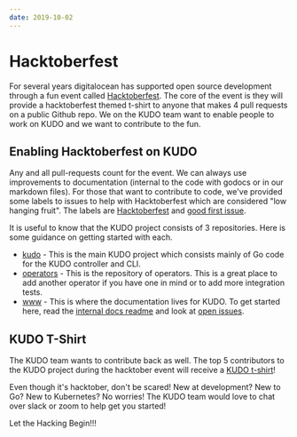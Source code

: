 ```yaml
---
date: 2019-10-02
---
```


# Hacktoberfest

For several years digitalocean has supported open source development through a fun event called [Hacktoberfest](https://hacktoberfest.digitalocean.com/). The core of the event is they will provide a hacktoberfest themed t-shirt to anyone that makes 4 pull requests on a public Github repo. We on the KUDO team want to enable people to work on KUDO and we want to contribute to the fun.

<!-- more -->

## Enabling Hacktoberfest on KUDO

Any and all pull-requests count for the event. We can always use improvements to documentation (internal to the code with godocs or in our markdown files). For those that want to contribute to code, we've provided some labels to issues to help with Hacktoberfest which are considered "low hanging fruit".  The labels are [Hacktoberfest](https://github.com/kudobuilder/kudo/labels/Hacktoberfest) and [good first issue](https://github.com/kudobuilder/kudo/labels/good%20first%20issue).


It is useful to know that the KUDO project consists of 3 repositories.  Here is some guidance on getting started with each.
* [kudo](https://github.com/kudobuilder/kudo) - This is the main KUDO project which consists mainly of Go code for the KUDO controller and CLI.
* [operators](https://github.com/kudobuilder/operators) - This is the repository of operators. This is a great place to add another operator if you have one in mind or to add more integration tests.
* [www](https://github.com/kudobuilder/www) - This is where the documentation lives for KUDO. To get started here, read the [internal docs readme](https://github.com/kudobuilder/www/tree/master/content/internal-docs) and look at [open issues](https://github.com/kudobuilder/www/issues).


## KUDO T-Shirt

The KUDO team wants to contribute back as well. The top 5 contributors to the KUDO project during the hacktober event will receive a [KUDO t-shirt](/images/kudo-tshirt.jpg?10x20)!


Even though it's hacktober, don't be scared! New at development?  New to Go?  New to Kubernetes? No worries! The KUDO team would love to chat over slack or zoom to help get you started!

Let the Hacking Begin!!!

<Authors alias="kensipe" />